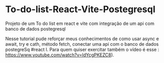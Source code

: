 # To-do-list-React-Vite-Postegresql
Projeto de um To do list em react e vite com integração de um api com banco de dados postegresql

Nesse tutorial pude reforçar meus conhecimentos de como usar async e await, try e cath, método fetch, 
conectar uma api com o banco de dados postegreSq #react l. 
Para quem quiser exercitar também o vídeo é esse : https://www.youtube.com/watch?v=ldYcgPKEZC8).
